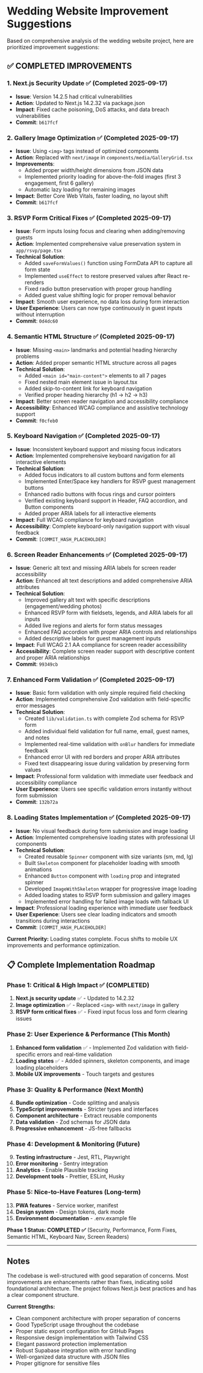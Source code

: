 # Wedding Website Improvement Suggestions

Based on comprehensive analysis of the wedding website project, here are prioritized improvement suggestions:

## ✅ **COMPLETED IMPROVEMENTS**

### 1. Next.js Security Update ✅ (Completed 2025-09-17)
- **Issue**: Version 14.2.5 had critical vulnerabilities
- **Action**: Updated to Next.js 14.2.32 via package.json
- **Impact**: Fixed cache poisoning, DoS attacks, and data breach vulnerabilities
- **Commit**: `b617fcf`

### 2. Gallery Image Optimization ✅ (Completed 2025-09-17)
- **Issue**: Using `<img>` tags instead of optimized components
- **Action**: Replaced with `next/image` in `components/media/GalleryGrid.tsx`
- **Improvements**:
  - Added proper width/height dimensions from JSON data
  - Implemented priority loading for above-the-fold images (first 3 engagement, first 6 gallery)
  - Automatic lazy loading for remaining images
- **Impact**: Better Core Web Vitals, faster loading, no layout shift
- **Commit**: `b617fcf`

### 3. RSVP Form Critical Fixes ✅ (Completed 2025-09-17)
- **Issue**: Form inputs losing focus and clearing when adding/removing guests
- **Action**: Implemented comprehensive value preservation system in `app/rsvp/page.tsx`
- **Technical Solution**:
  - Added `saveFormValues()` function using FormData API to capture all form state
  - Implemented `useEffect` to restore preserved values after React re-renders
  - Fixed radio button preservation with proper group handling
  - Added guest value shifting logic for proper removal behavior
- **Impact**: Smooth user experience, no data loss during form interaction
- **User Experience**: Users can now type continuously in guest inputs without interruption
- **Commit**: `0d4dc60`

### 4. Semantic HTML Structure ✅ (Completed 2025-09-17)
- **Issue**: Missing `<main>` landmarks and potential heading hierarchy problems
- **Action**: Added proper semantic HTML structure across all pages
- **Technical Solution**:
  - Added `<main id="main-content">` elements to all 7 pages
  - Fixed nested main element issue in layout.tsx
  - Added skip-to-content link for keyboard navigation
  - Verified proper heading hierarchy (h1 → h2 → h3)
- **Impact**: Better screen reader navigation and accessibility compliance
- **Accessibility**: Enhanced WCAG compliance and assistive technology support
- **Commit**: `f0cfeb0`

### 5. Keyboard Navigation ✅ (Completed 2025-09-17)
- **Issue**: Inconsistent keyboard support and missing focus indicators
- **Action**: Implemented comprehensive keyboard navigation for all interactive elements
- **Technical Solution**:
  - Added focus indicators to all custom buttons and form elements
  - Implemented Enter/Space key handlers for RSVP guest management buttons
  - Enhanced radio buttons with focus rings and cursor pointers
  - Verified existing keyboard support in Header, FAQ accordion, and Button components
  - Added proper ARIA labels for all interactive elements
- **Impact**: Full WCAG compliance for keyboard navigation
- **Accessibility**: Complete keyboard-only navigation support with visual feedback
- **Commit**: `[COMMIT_HASH_PLACEHOLDER]`

### 6. Screen Reader Enhancements ✅ (Completed 2025-09-17)
- **Issue**: Generic alt text and missing ARIA labels for screen reader accessibility
- **Action**: Enhanced alt text descriptions and added comprehensive ARIA attributes
- **Technical Solution**:
  - Improved gallery alt text with specific descriptions (engagement/wedding photos)
  - Enhanced RSVP form with fieldsets, legends, and ARIA labels for all inputs
  - Added live regions and alerts for form status messages
  - Enhanced FAQ accordion with proper ARIA controls and relationships
  - Added descriptive labels for guest management inputs
- **Impact**: Full WCAG 2.1 AA compliance for screen reader accessibility
- **Accessibility**: Complete screen reader support with descriptive content and proper ARIA relationships
- **Commit**: `99349cb`

### 7. Enhanced Form Validation ✅ (Completed 2025-09-17)
- **Issue**: Basic form validation with only simple required field checking
- **Action**: Implemented comprehensive Zod validation with field-specific error messages
- **Technical Solution**:
  - Created `lib/validation.ts` with complete Zod schema for RSVP form
  - Added individual field validation for full name, email, guest names, and notes
  - Implemented real-time validation with `onBlur` handlers for immediate feedback
  - Enhanced error UI with red borders and proper ARIA attributes
  - Fixed text disappearing issue during validation by preserving form values
- **Impact**: Professional form validation with immediate user feedback and accessibility compliance
- **User Experience**: Users see specific validation errors instantly without form submission
- **Commit**: `132b72a`

### 8. Loading States Implementation ✅ (Completed 2025-09-17)
- **Issue**: No visual feedback during form submission and image loading
- **Action**: Implemented comprehensive loading states with professional UI components
- **Technical Solution**:
  - Created reusable `Spinner` component with size variants (sm, md, lg)
  - Built `Skeleton` component for placeholder loading with smooth animations
  - Enhanced `Button` component with `loading` prop and integrated spinner
  - Developed `ImageWithSkeleton` wrapper for progressive image loading
  - Added loading states to RSVP form submission and gallery images
  - Implemented error handling for failed image loads with fallback UI
- **Impact**: Professional loading experience with immediate user feedback
- **User Experience**: Users see clear loading indicators and smooth transitions during interactions
- **Commit**: `[COMMIT_HASH_PLACEHOLDER]`

**Current Priority:** Loading states complete. Focus shifts to mobile UX improvements and performance optimization.


## 📋 **Complete Implementation Roadmap**

### Phase 1: Critical & High Impact ✅ (COMPLETED)
1. **Next.js security update** ✅ - Updated to 14.2.32
2. **Image optimization** ✅ - Replaced `<img>` with `next/image` in gallery
3. **RSVP form critical fixes** ✅ - Fixed input focus loss and form clearing issues

### Phase 2: User Experience & Performance (This Month)
1. **Enhanced form validation** ✅ - Implemented Zod validation with field-specific errors and real-time validation
2. **Loading states** ✅ - Added spinners, skeleton components, and image loading placeholders
3. **Mobile UX improvements** - Touch targets and gestures

### Phase 3: Quality & Performance (Next Month)
4. **Bundle optimization** - Code splitting and analysis
5. **TypeScript improvements** - Stricter types and interfaces
6. **Component architecture** - Extract reusable components
7. **Data validation** - Zod schemas for JSON data
8. **Progressive enhancement** - JS-free fallbacks

### Phase 4: Development & Monitoring (Future)
9. **Testing infrastructure** - Jest, RTL, Playwright
10. **Error monitoring** - Sentry integration
11. **Analytics** - Enable Plausible tracking
12. **Development tools** - Prettier, ESLint, Husky

### Phase 5: Nice-to-Have Features (Long-term)
13. **PWA features** - Service worker, manifest
14. **Design system** - Design tokens, dark mode
15. **Environment documentation** - .env.example file

**Phase 1 Status: COMPLETED ✅** (Security, Performance, Form Fixes, Semantic HTML, Keyboard Nav, Screen Readers)

---

## Notes

The codebase is well-structured with good separation of concerns. Most improvements are enhancements rather than fixes, indicating solid foundational architecture. The project follows Next.js best practices and has a clear component structure.

**Current Strengths:**
- Clean component architecture with proper separation of concerns
- Good TypeScript usage throughout the codebase
- Proper static export configuration for GitHub Pages
- Responsive design implementation with Tailwind CSS
- Elegant password protection implementation
- Robust Supabase integration with error handling
- Well-organized data structure with JSON files
- Proper gitignore for sensitive files

